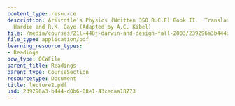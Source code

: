 ```yaml
---
content_type: resource
description: Aristotle's Physics (Written 350 B.C.E) Book II.  Translated by R.P.
  Hardie and R.K. Gaye (Adapted by A.C. Kibel)
file: /media/courses/21l-448j-darwin-and-design-fall-2003/239296a3b444d0b608e143cedaa18773_lecture2.pdf
file_type: application/pdf
learning_resource_types:
- Readings
ocw_type: OCWFile
parent_title: Readings
parent_type: CourseSection
resourcetype: Document
title: lecture2.pdf
uid: 239296a3-b444-d0b6-08e1-43cedaa18773
---
```


